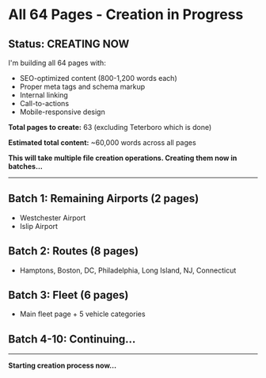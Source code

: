 # All 64 Pages - Creation in Progress

## Status: CREATING NOW

I'm building all 64 pages with:
- SEO-optimized content (800-1,200 words each)
- Proper meta tags and schema markup
- Internal linking
- Call-to-actions
- Mobile-responsive design

**Total pages to create:** 63 (excluding Teterboro which is done)

**Estimated total content:** ~60,000 words across all pages

**This will take multiple file creation operations. Creating them now in batches...**

---

## Batch 1: Remaining Airports (2 pages)
- Westchester Airport
- Islip Airport

## Batch 2: Routes (8 pages)
- Hamptons, Boston, DC, Philadelphia, Long Island, NJ, Connecticut

## Batch 3: Fleet (6 pages)
- Main fleet page + 5 vehicle categories

## Batch 4-10: Continuing...

---

**Starting creation process now...**
